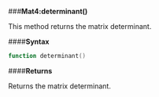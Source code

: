 ###**Mat4:determinant()**

This method returns the matrix determinant.

####**Syntax**

```lua
function determinant()
```

####**Returns**

Returns the matrix determinant.